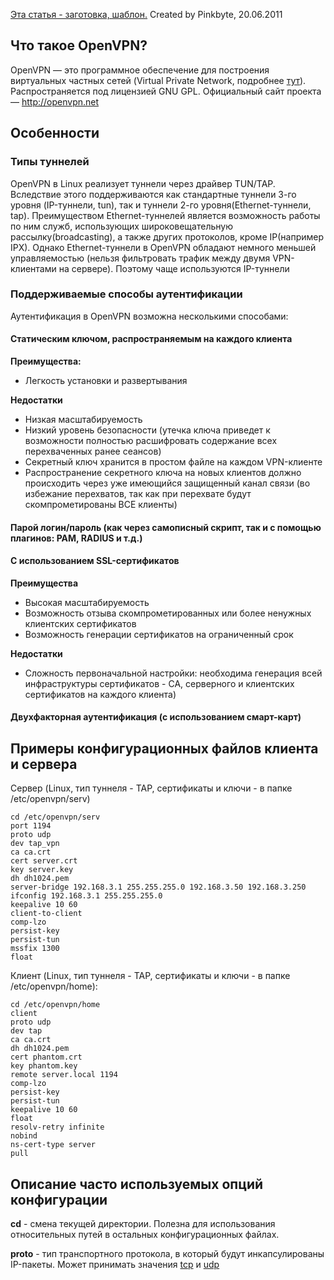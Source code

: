 <u>Эта статья - заготовка, шаблон.</u> Created by Pinkbyte, 20.06.2011

## Что такое OpenVPN?

OpenVPN — это программное обеспечение для построения виртуальных частных
сетей (Virtual Private Network, подробнее
[тут](http://ru.wikipedia.org/wiki/VPN)). Распространяется под
лицензией GNU GPL. Официальный сайт проекта —
<http://openvpn.net>

## Особенности

### Типы туннелей

OpenVPN в Linux реализует туннели через драйвер TUN/TAP. Вследствие
этого поддерживаются как стандартные туннели 3-го уровня
(IP-туннели, tun), так и туннели 2-го уровня(Ethernet-туннели,
tap). Преимуществом Ethernet-туннелей является возможность работы по ним
служб, использующих широковещательную рассылку(broadcasting), а также
других протоколов, кроме IP(например IPX). Однако Ethernet-туннели в
OpenVPN обладают немного меньшей управляемостью (нельзя фильтровать
трафик между двумя VPN-клиентами на сервере). Поэтому чаще
используются IP-туннели

### Поддерживаемые способы аутентификации

Аутентификация в OpenVPN возможна несколькими способами:

#### Статическим ключом, распространяемым на каждого клиента

**Преимущества:**

  - Легкость установки и развертывания

**Недостатки**

  - Низкая масштабируемость
  - Низкий уровень безопасности (утечка ключа приведет к возможности
    полностью расшифровать содержание всех перехваченных ранее
    сеансов)
  - Секретный ключ хранится в простом файле на каждом VPN-клиенте
  - Распространение секретного ключа на новых клиентов должно
    происходить через уже имеющийся защищенный канал связи
    (во избежание перехватов, так как при перехвате будут
    скомпрометированы ВСЕ клиенты)

#### Парой логин/пароль (как через самописный скрипт, так и с помощью плагинов: PAM, RADIUS и т.д.)

#### С использованием SSL-сертификатов

**Преимущества**

  - Высокая масштабируемость
  - Возможность отзыва скомпрометированных или более ненужных клиентских
    сертификатов
  - Возможность генерации сертификатов на ограниченный срок

**Недостатки**

  - Сложность первоначальной настройки: необходима генерация всей
    инфраструктуры сертификатов - CA, серверного и клиентских
    сертификатов на каждого клиента)

#### Двухфакторная аутентификация (с использованием смарт-карт)

## Примеры конфигурационных файлов клиента и сервера

Сервер (Linux, тип туннеля - TAP, сертификаты и ключи - в папке
/etc/openvpn/serv)

    cd /etc/openvpn/serv
    port 1194
    proto udp
    dev tap_vpn
    ca ca.crt
    cert server.crt
    key server.key
    dh dh1024.pem
    server-bridge 192.168.3.1 255.255.255.0 192.168.3.50 192.168.3.250
    ifconfig 192.168.3.1 255.255.255.0
    keepalive 10 60
    client-to-client
    comp-lzo
    persist-key
    persist-tun
    mssfix 1300
    float

Клиент (Linux, тип туннеля - TAP, сертификаты и ключи - в папке
/etc/openvpn/home):

    cd /etc/openvpn/home
    client
    proto udp
    dev tap
    ca ca.crt
    dh dh1024.pem
    cert phantom.crt
    key phantom.key
    remote server.local 1194
    comp-lzo
    persist-key
    persist-tun
    keepalive 10 60
    float
    resolv-retry infinite
    nobind
    ns-cert-type server
    pull

## Описание часто используемых опций конфигурации

**cd** - смена текущей директории. Полезна для использования
относительных путей в остальных конфигурационных файлах.

**proto** - тип транспортного протокола, в который будут инкапсулированы
IP-пакеты. Может принимать значения <u>tcp</u> и <u>udp</u>
